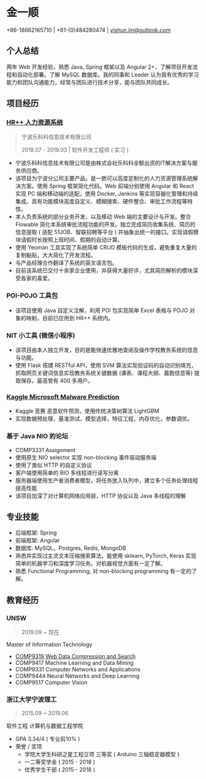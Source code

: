 # 金一顺

+86-18662165710 | +61-(0)484280474 | yishun.jin@outlook.com

## 个人总结

两年 Web 开发经验，熟悉 Java, Spring 框架以及 Angular 2+，了解项目开发流程和自动化部署。了解 MySQL 数据库。我的同事和 Leader 认为我有优秀的学习能力和团队沟通能力，经常与团队进行技术分享，能与团队共同成长。

## 项目经历

### [HR++ 人力资源系统](https://rococo.net.cn/product/hrplusplus/)

> 宁波乐科科信息技术有限公司
>
> 2018.07 - 2019.03 | 软件开发工程师 ( 实习 )

- 宁波乐科科信息技术有限公司是由株式会社乐科科全额出资的IT解决方案与服务供应商。
- 该项目为宁波分公司主要产品，是一款可以高度定制化的人力资源管理系统解决方案。使用 Spring 框架简化代码。Web 前端分别使用 Angular 和 React 实现 PC 端和移动端的适配。使用 Docker, Jenkins 等实现容器化管理和持续集成。具有功能模块高度自定义、模糊搜索、硬件整合、审批工作流程等特性。
- 本人负责系统的部分业务开发，以及移动 Web 端的主要设计与开发。整合 Flowable 简化本系统审批流程功能的开发。独立完成简历收集系统、简历的信息提取 ( 适配 51JOB、智联招聘等平台 ) 并抽象出统一的接口。实现请假模块请假时长按照上班时间、假期的自动计算。
- 使用 Yeoman 工具实现了系统简单 CRUD 模板代码的生成，避免重复大量的复制黏贴，大大简化了开发流程。
- 与产品经理合作翻译了系统的英文语言包。
- 目前该系统已交付十余家企业使用，并获得大量好评，尤其简历解析的模块深受各家的喜爱。

### POI-POJO 工具包

- 该项目使用 Java 自定义注解，利用 POI 包实现简单 Excel 表格与 POJO 对象的映射。目前已应用到 HR++ 系统内。

### NIT 小工具 (微信小程序)

- 该项目由本人独立开发，目的是能快速优雅地查阅及操作学校教务系统的信息与功能。
- 使用 Flask 搭建 RESTful API，使用 SVM 算法实现验证码的自动识别填充，抓取网页关键词信息实现教务系统关键数据 (课表、课程大纲、晨跑信息等) 提取保存。最高曾有 400 多用户。

### [Kaggle Microsoft Malware Prediction](https://github.com/shawnking07/microsoft-malware-prediction)

- Kaggle 竞赛 恶意软件预测，使用传统决策树算法 LightGBM
- 实现数据预处理，基准测试，模型选择，特征工程，内存优化，参数调优。

### 基于 Java NIO 的论坛

- COMP3331 Assignment
- 使用原生 NIO selector 实现 non-blocking 事件驱动服务端
- 使用了类似 HTTP 的自定义协议
- 客户端使用简单的 BIO 多线程进行读写分离
- 服务器端使用生产者消费者模型，将任务放入队列中，建立多个任务处理线程提高性能
- 该项目加深了对计算机网络应用层，HTTP 协议以及 Java 多线程的理解

## 专业技能

- 后端框架: Spring
- 前端框架: Angular
- 数据库: MySQL，Postgres, Redis, MongoDB
- 熟悉并实现过主流文本压缩搜索算法。能使用 sklearn, PyTorch, Keras 实现简单的机器学习和深度学习任务。对机器视觉方面有一定了解。
- 熟悉 Functional Programming, 对 non-blocking programming 有一定的了解。

## 教育经历

### UNSW

> 2019.09 ~ 现在

Master of Information Technology

- [COMP9319 Web Data Compression and Search](https://github.com/shawnking07/comp9319-code-snippet)
- COMP9417 Machine Learning and Data Mining
- COMP9331 Computer Networks and Applications
- COMP9444 Neural Networks and Deep Learning
- COMP9517 Computer Vision

### 浙江大学宁波理工

> 2015.09 ~ 2019.06

软件工程 计算机与数据工程学院

- GPA 3.34/4 ( 专业前10% )
- 荣誉 / 奖项
  - 学院大学生科研之星工程立项 三等奖 ( Arduino 三轴稳定器模型 )
  - 一二等奖学金 ( 2015 - 2018 )
  - 优秀学生干部 ( 2015 - 2018 )
